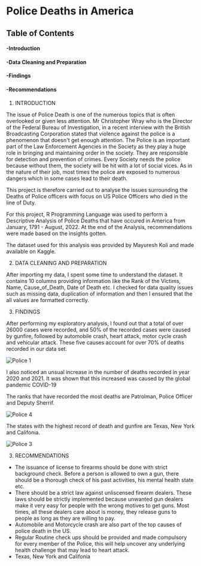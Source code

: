 # Police Deaths in America
## Table of Contents 
#### -Introduction
#### -Data Cleaning and Preparation
#### -Findings
#### -Recommendations

1. INTRODUCTION

The issue of Police Death is one of the numerous topics that is often overlooked or given less attention. Mr Christopher Wray who is the Director of the Federal Bureau of Investigation, in a recent interview with the British Broadcasting Corporation stated that violence against the police is a phenomenon that doesn't get enough attention. The Police is an important part of the Law Enforcement Agencies in the Society as they play a huge role in bringing and maintaining order in the society. They are responsible for detection and prevention of crimes. Every Society needs the police because without them, the society will be hit with a lot of social vices.
As in the nature of their job, most times the police are exposed to numerous dangers which in some cases lead to their death. 

This project is therefore carried out to analyse the issues surrounding the Deaths of Police officers with focus on US Police Officers who died in the line of Duty. 

For this project, R Programming Language was used to perform a Descriptive Analysis of Police Deaths that have occured in America from January, 1791 - August, 2022. At the end of the Analysis, recommendations were made based on the insights gotten.

The dataset used for this analysis was provided by Mayuresh Koli and made available on Kaggle.

2. DATA CLEANING AND PREPARATION

After importing my data, I spent some time to understand the dataset. It contains 10 columns providing information like the Rank of the Victims, Name, Cause_of_Death, Date of Death etc. I  checked for data quality issues such as missing data,  duplication of information and then I ensured that the all values are formatted correctly. 

3. FINDINGS

After performing my exploratory analysis,  I found out that a total of over 26000 cases were recorded, and 50% of the recorded cases were caused by gunfire, followed by automobile crash, heart attack, motor cycle crash and vehicular attack. These five causes account for over 70% of deaths recorded in our data set. 

![Police 1](https://user-images.githubusercontent.com/95935148/204861182-ba564a7d-09e6-48cf-9634-3a83737e5175.PNG)

I also noticed an unsual increase in the number of deaths recorded in year 2020 and 2021. It was shown that this increased was caused by the global pandemic COVID-19

The ranks that have recorded the most deaths are Patrolman, Police Officer and Deputy Sherrif.

![Police 4](https://user-images.githubusercontent.com/95935148/204866670-c7ea9c66-14e1-4367-a070-eaa2314d2f23.PNG)

The states with the highest record of death and gunfire are Texas, New York and Califonia. 

![Police 3](https://user-images.githubusercontent.com/95935148/204868074-af620052-d8f4-4e70-9150-fd7628cace38.PNG)


3. RECOMMENDATIONS

- The issuance of license to firearms should be done with strict background check. Before a person is allowed to own a gun, there should be a thorough check of his past activities, his mental health state etc.
- There should be a strict law against unliscensed firearm dealers. These laws should be strictly implemented because unwanted gun dealers make it very easy for people with the wrong motives to get guns. Most times, all these dealers care about is money, they release guns to people as long as they are willing to pay.
- Automobile and Motorcycle crash are also part of the top causes of police death in the US. 
- Regular Routine check ups should be provided and made compulsory for every member of the Police, this will help uncover any underlying health challenge that may lead to heart attack.
- Texas, New York and Califonia 








